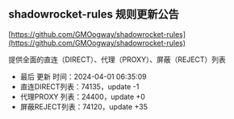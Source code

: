 ## shadowrocket-rules 规则更新公告

[https://github.com/GMOogway/shadowrocket-rules](https://github.com/GMOogway/shadowrocket-rules)

提供全面的直连（DIRECT）、代理（PROXY）、屏蔽（REJECT）列表
- 最后 更新 时间：2024-04-01 06:35:09
- 直连DIRECT列表：74135，update -1
- 代理PROXY 列表：24400，update +0
- 屏蔽REJECT列表：74120，update +35